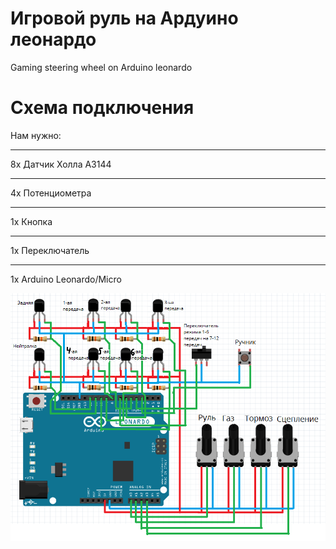 # Игровой руль на Ардуино леонардо
 Gaming steering wheel on Arduino leonardo

# Схема подключения

Нам нужно:
***
8х Датчик Холла A3144
***
4x Потенциометра
***
1х Кнопка
***
1х Переключатель
***
1х Arduino Leonardo/Micro

![alt text](holla.png)
